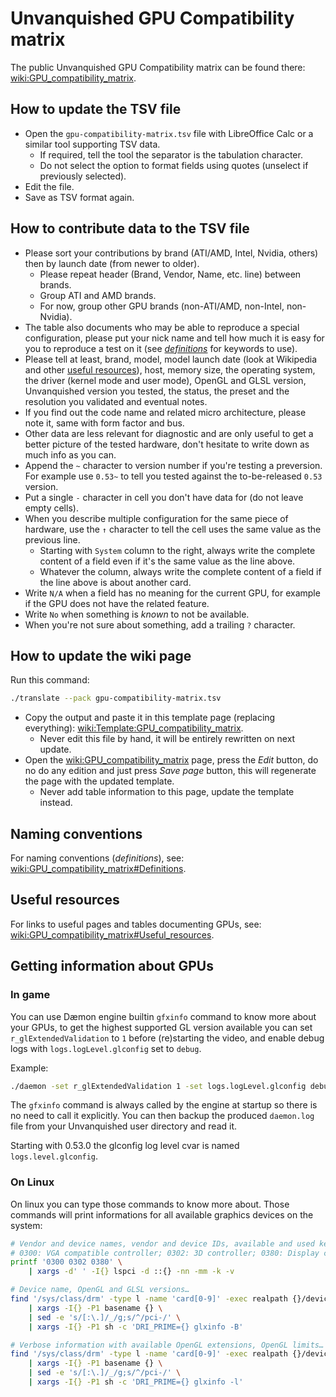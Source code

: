 # Unvanquished GPU Compatibility matrix

The public Unvanquished GPU Compatibility matrix can be found there: [wiki:GPU_compatibility_matrix](https://wiki.unvanquished.net/wiki/GPU_compatibility_matrix).

## How to update the TSV file

- Open the `gpu-compatibility-matrix.tsv` file with LibreOffice Calc or a similar tool supporting TSV data.
  * If required, tell the tool the separator is the tabulation character.
  * Do not select the option to format fields using quotes (unselect if previously selected).
- Edit the file.
- Save as TSV format again.

## How to contribute data to the TSV file

- Please sort your contributions by brand (ATI/AMD, Intel, Nvidia, others) then by launch date (from newer to older).
  * Please repeat header (Brand, Vendor, Name, etc. line) between brands.
  * Group ATI and AMD brands.
  * For now, group other GPU brands (non-ATI/AMD, non-Intel, non-Nvidia).
- The table also documents who may be able to reproduce a special configuration, please put your nick name and tell how much it is easy for you to reproduce a test on it (see _[definitions](https://wiki.unvanquished.net/wiki/GPU_compatibility_matrix#Definitions)_ for keywords to use).
- Please tell at least, brand, model, model launch date (look at Wikipedia and other [useful resources](https://wiki.unvanquished.net/wiki/GPU_compatibility_matrix#Useful_resources)), host, memory size, the operating system, the driver (kernel mode and user mode), OpenGL and GLSL version, Unvanquished version you tested, the status, the preset and the resolution you validated and eventual notes.
- If you find out the code name and related micro architecture, please note it, same with form factor and bus.
- Other data are less relevant for diagnostic and are only useful to get a better picture of the tested hardware, don't hesitate to write down as much info as you can.
- Append the `~` character to version number if you're testing a preversion. For example use `0.53~` to tell you tested against the to-be-released `0.53` version.
- Put a single `-` character in cell you don't have data for (do not leave empty cells).
- When you describe multiple configuration for the same piece of hardware, use the `↑` character to tell the cell uses the same value as the previous line.
  * Starting with `System` column to the right, always write the complete content of a field even if it's the same value as the line above.
  * Whatever the column, always write the complete content of a field if the line above is about another card.
- Write `N/A` when a field has no meaning for the current GPU, for example if the GPU does not have the related feature.
- Write `No` when something is _known_ to not be available.
- When you're not sure about something, add a trailing `?` character.

## How to update the wiki page

Run this command:

```sh
./translate --pack gpu-compatibility-matrix.tsv
```

- Copy the output and paste it in this template page (replacing everything): [wiki:Template:GPU_compatibility_matrix](https://wiki.unvanquished.net/wiki/Template:GPU_compatibility_matrix).
  * Never edit this file by hand, it will be entirely rewritten on next update.
- Open the [wiki:GPU_compatibility_matrix](https://wiki.unvanquished.net/wiki/GPU_compatibility_matrix) page, press the _Edit_ button, do no do any edition and just press _Save page_ button, this will regenerate the page with the updated template.
  * Never add table information to this page, update the template instead.

## Naming conventions

For naming conventions (_definitions_), see: [wiki:GPU_compatibility_matrix#Definitions](https://wiki.unvanquished.net/wiki/GPU_compatibility_matrix#Definitions).

## Useful resources

For links to useful pages and tables documenting GPUs, see: [wiki:GPU_compatibility_matrix#Useful_resources](https://wiki.unvanquished.net/wiki/GPU_compatibility_matrix#Useful_resources).

## Getting information about GPUs

### In game

You can use Dæmon engine builtin `gfxinfo` command to know more about your GPUs, to get the highest supported GL version available you can set `r_glExtendedValidation` to `1` before (re)starting the video, and enable debug logs with `logs.logLevel.glconfig` set to `debug`.

Example:

```sh
./daemon -set r_glExtendedValidation 1 -set logs.logLevel.glconfig debug +quit
```

The `gfxinfo` command is always called by the engine at startup so there is no need to call it explicitly. You can then backup the produced `daemon.log` file from your Unvanquished user directory and read it.

Starting with 0.53.0 the glconfig log level cvar is named `logs.level.glconfig`.

### On Linux

On linux you can type those commands to know more about. Those commands will print informations for all available graphics devices on the system:

```sh
# Vendor and device names, vendor and device IDs, available and used kernel modules…
# 0300: VGA compatible controller; 0302: 3D controller; 0380: Display controller.
printf '0300 0302 0380' \
	| xargs -d' ' -I{} lspci -d ::{} -nn -mm -k -v
```

```sh
# Device name, OpenGL and GLSL versions…
find '/sys/class/drm' -type l -name 'card[0-9]' -exec realpath {}/device \; \
	| xargs -I{} -P1 basename {} \
	| sed -e 's/[:\.]/_/g;s/^/pci-/' \
	| xargs -I{} -P1 sh -c 'DRI_PRIME={} glxinfo -B'
```

```sh
# Verbose information with available OpenGL extensions, OpenGL limits…
find '/sys/class/drm' -type l -name 'card[0-9]' -exec realpath {}/device \; \
	| xargs -I{} -P1 basename {} \
	| sed -e 's/[:\.]/_/g;s/^/pci-/' \
	| xargs -I{} -P1 sh -c 'DRI_PRIME={} glxinfo -l'
```

